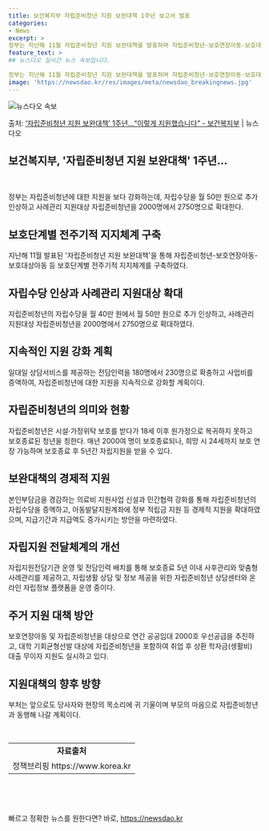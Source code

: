 ```yaml
---
title: 보건복지부 자립준비청년 지원 보완대책 1주년 보고서 발표
categories:
- News
excerpt: >
정부는 지난해 11월 자립준비청년 지원 보완대책을 발표하며 자립준비청년-보호연장아동-보호대상아동 등 보호단계…
feature_text: >
## 뉴스다오 실시간 뉴스 속보입니다.

정부는 지난해 11월 자립준비청년 지원 보완대책을 발표하며 자립준비청년-보호연장아동-보호대상아동 등 보호단계…
image: 'https://newsdao.kr/res/images/meta/newsdao_breakingnews.jpg'
---
```


![뉴스다오 속보](https://newsdao.kr/res/images/meta/newsdao_breakingnews.jpg)

<p>출처: <a href="https://newsdao.kr/2784" rel="dofollow">‘자립준비청년 지원 보완대책’ 1주년…“이렇게 지원했습니다” - 보건복지부</a> | 뉴스다오</p>

<h2>보건복지부, '자립준비청년 지원 보완대책' 1주년...</h2>
<p data-ke-size="size16">&nbsp;</p>

정부는 자립준비청년에 대한 지원을 보다 강화하는데, 자립수당을 월 50만 원으로 추가 인상하고 사례관리 지원대상 자립준비청년을 2000명에서 2750명으로 확대한다.

<h2 data-ke-size="size26">보호단계별 전주기적 지지체계 구축</h2>
<p data-ke-size="size16">지난해 11월 발표된 '자립준비청년 지원 보완대책'을 통해 자립준비청년-보호연장아동-보호대상아동 등 보호단계별 전주기적 지지체계를 구축하였다.</p>

<h2 data-ke-size="size26">자립수당 인상과 사례관리 지원대상 확대</h2>
<p data-ke-size="size16">자립준비청년의 자립수당을 월 40만 원에서 월 50만 원으로 추가 인상하고, 사례관리 지원대상 자립준비청년을 2000명에서 2750명으로 확대하였다.</p>

<h2 data-ke-size="size26">지속적인 지원 강화 계획</h2>
<p data-ke-size="size16">일대일 상담서비스를 제공하는 전담인력을 180명에서 230명으로 확충하고 사업비를 증액하여, 자립준비청년에 대한 지원을 지속적으로 강화할 계획이다.</p>

<h2 data-ke-size="size26">자립준비청년의 의미와 현황</h2>
<p data-ke-size="size16">자립준비청년은 시설·가정위탁 보호를 받다가 18세 이후 원가정으로 복귀하지 못하고 보호종료된 청년을 칭한다. 매년 2000여 명이 보호종료되나, 희망 시 24세까지 보호 연장 가능하며 보호종료 후 5년간 자립지원을 받을 수 있다.</p>

<h2 data-ke-size="size26">보완대책의 경제적 지원</h2>
<p data-ke-size="size16">본인부담금을 경감하는 의료비 지원사업 신설과 민간협력 강화를 통해 자립준비청년의 자립수당을 증액하고, 아동발달지원계좌에 정부 적립금 지원 등 경제적 지원을 확대하였으며, 지급기간과 지급액도 증가시키는 방안을 마련하였다.</p>

<h2 data-ke-size="size26">자립지원 전달체계의 개선</h2>
<p data-ke-size="size16">자립지원전담기관 운영 및 전담인력 배치를 통해 보호종료 5년 이내 사후관리와 맞춤형 사례관리를 제공하고, 자립생활 상담 및 정보 제공을 위한 자립준비청년 상담센터와 온라인 자립정보 플랫폼을 운영 중이다.</p>

<h2 data-ke-size="size26">주거 지원 대책 방안</h2>
<p data-ke-size="size16">보호연장아동 및 자립준비청년을 대상으로 연간 공공임대 2000호 우선공급을 추진하고, 대학 기회균형선발 대상에 자립준비청년을 포함하여 취업 후 상환 학자금(생활비) 대출 무이자 지원도 실시하고 있다.</p>

<h2 data-ke-size="size26">지원대책의 향후 방향</h2>
<p data-ke-size="size16">부처는 앞으로도 당사자와 현장의 목소리에 귀 기울이며 부모의 마음으로 자립준비청년과 동행해 나갈 계획이다.</p>

<p data-ke-size="size16">&nbsp;</p>

<table>
	<tbody>
		<tr>
			<td style="text-align: center; height: 17px;"><b>자료출처</b></td>
		</tr>
		<tr>
			<td style="text-align: center; height: 17px;">정책브리핑 https://www.korea.kr</td>
		</tr>
	</tbody>
</table>
<p data-ke-size="size16">&nbsp;</p>
<p data-ke-size="size16">&nbsp;</p> 

빠르고 정확한 뉴스를 원한다면? 바로, <a href="https://newsdao.kr" rel="dofollow">https://newsdao.kr</a>


    
